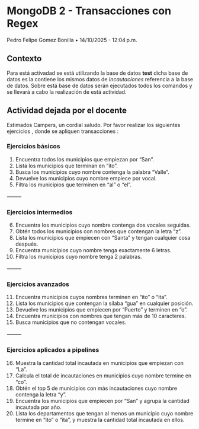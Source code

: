# MongoDB 2 - Transacciones con Regex
Pedro Felipe Gomez Bonilla • 14/10/2025 - 12:04 p.m.

## Contexto

Para está activadad se está utilizando la base de datos **test** dicha base de datos es la contiene los mismos datos de *Incautaciones* referencia a la base de datos. Sobre está
base de datos serán ejecutados todos los comandos y se llevará a cabo la realización de está actividad.

## Actividad dejada por el docente

Estimados Campers, un cordial saludo.
Por favor realizar los siguientes ejercicios , donde se apliquen transacciones :

### Ejercicios básicos

1. Encuentra todos los municipios que empiezan por “San”.
2. Lista los municipios que terminan en “ito”.
3. Busca los municipios cuyo nombre contenga la palabra “Valle”.
4. Devuelve los municipios cuyo nombre empiece por vocal.
5. Filtra los municipios que terminen en “al” o “el”.

⸻

### Ejercicios intermedios

6. Encuentra los municipios cuyo nombre contenga dos vocales seguidas.
7. Obtén todos los municipios con nombres que contengan la letra “z”.
8. Lista los municipios que empiecen con “Santa” y tengan cualquier cosa después.
9. Encuentra municipios cuyo nombre tenga exactamente 6 letras.
10. Filtra los municipios cuyo nombre tenga 2 palabras.

⸻

### Ejercicios avanzados

11. Encuentra municipios cuyos nombres terminen en “ito” o “ita”.
12. Lista los municipios que contengan la sílaba “gua” en cualquier posición.
13. Devuelve los municipios que empiecen por “Puerto” y terminen en “o”.
14. Encuentra municipios con nombres que tengan más de 10 caracteres.
15. Busca municipios que no contengan vocales.

⸻

### Ejercicios aplicados a pipelines

16. Muestra la cantidad total incautada en municipios que empiezan con “La”.
17. Calcula el total de incautaciones en municipios cuyo nombre termine en “co”.
18. Obtén el top 5 de municipios con más incautaciones cuyo nombre contenga la letra “y”.
19. Encuentra los municipios que empiecen por “San” y agrupa la cantidad incautada por año.
20. Lista los departamentos que tengan al menos un municipio cuyo nombre termine en “ito” o “ita”, y muestra la cantidad total incautada en ellos.